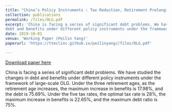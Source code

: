 ```yaml
---
title: "China’s Policy Instruments : Tax Reduction, Retirement Prolonging and Welfare Changes"
collection: publications
permalink: /files/OLG.pdf
excerpt: 'China is facing a series of significant debt problems. We have studied the changes in
debt and benefits under different policy instruments under the framework of large-scale OLG. Under the three retirement ages, as the retirement age increases, the maximum increase in benefits is 17.98%, and the debt is 75.69%. Under the five tax rates, the optimal tax rate is 28%, the maximum increase in benefits is 22.65%, and the maximum debt ratio is 75%.'
date: 2019-10-01
venue: 'Working Paper (Peilin Yang)'
paperurl: 'https://tteclinc.github.io/peilinyang//files/OLG.pdf'

---
```

[Download paper here](https://tteclinc.github.io/peilinyang//files/OLG.pdf)

China is facing a series of significant debt problems. We have studied the changes in
debt and benefits under different policy instruments under the framework of large-scale OLG. Under the three retirement ages, as the retirement age increases, the maximum increase in benefits is 17.98%, and the debt is 75.69%. Under the five tax rates, the optimal tax rate is 28%, the maximum increase in benefits is 22.65%, and the maximum debt ratio is 75%.
